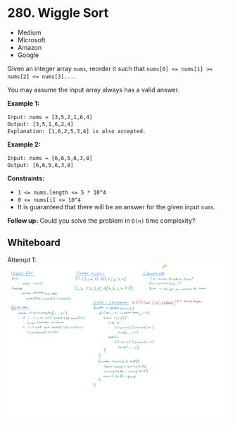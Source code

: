 # 280. Wiggle Sort
- Medium
- Microsoft
- Amazon
- Google

Given an integer array `nums`, reorder it such that
`nums[0] <= nums[1] >= nums[2] <= nums[3]...`.

You may assume the input array always has a valid answer.

**Example 1:**
```
Input: nums = [3,5,2,1,6,4]
Output: [3,5,1,6,2,4]
Explanation: [1,6,2,5,3,4] is also accepted.
```

**Example 2:**
```
Input: nums = [6,6,5,6,3,8]
Output: [6,6,5,6,3,8]
```

**Constraints:**
- `1 <= nums.length <= 5 * 10^4`
- `0 <= nums[i] <= 10^4`
- It is guaranteed that there will be an answer for the given input `nums`.

**Follow up:** Could you solve the problem in `O(n)` time complexity?

## Whiteboard
Attempt 1:
![Whiteboard Image 01][whiteboard-image-01]

<!-- Refs -->
[whiteboard-image-01]: whiteboard-01.jpg
